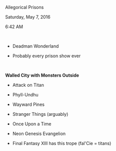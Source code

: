 Allegorical Prisons

Saturday, May 7, 2016

6:42 AM

 

-   Deadman Wonderland

-   Probably every prison show ever

 

**Walled City with Monsters Outside**

-   Attack on Titan

-   Phyll-Undhu

-   Wayward Pines

-   Stranger Things (arguably)

-   Once Upon a Time

-   Neon Genesis Evangelion

-   Final Fantasy XIII has this trope (fal'Cie = titans)

 

